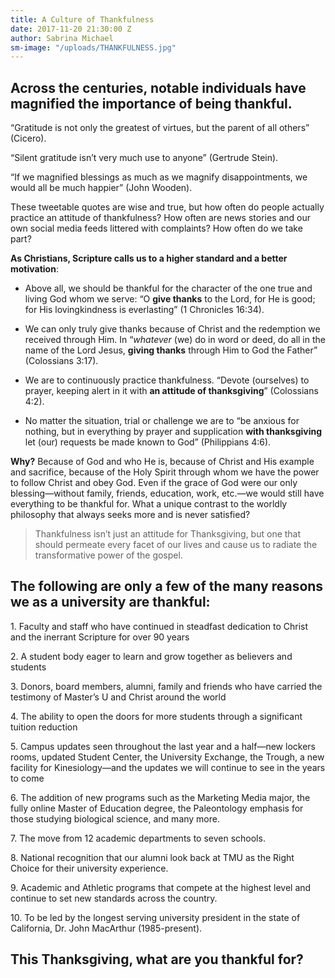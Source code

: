 ```yaml
---
title: A Culture of Thankfulness
date: 2017-11-20 21:30:00 Z
author: Sabrina Michael
sm-image: "/uploads/THANKFULNESS.jpg"
---
```


## **Across the centuries, notable individuals have magnified the importance of being thankful.**

“Gratitude is not only the greatest of virtues, but the parent of all others” (Cicero).

“Silent gratitude isn’t very much use to anyone” (Gertrude Stein).

“If we magnified blessings as much as we magnify disappointments, we would all be much happier” (John Wooden).

These tweetable quotes are wise and true, but how often do people actually practice an attitude of thankfulness? How often are news stories and our own social media feeds littered with complaints? How often do we take part?

**As Christians, Scripture calls us to a higher standard and a better motivation**:

* Above all, we should be thankful for the character of the one true and living God whom we serve: “O **give thanks** to the Lord, for He is good; for His lovingkindness is everlasting” (1 Chronicles 16:34).

* We can only truly give thanks because of Christ and the redemption we received through Him. In “*whatever* (we) do in word or deed, do all in the name of the Lord Jesus, **giving thanks** through Him to God the Father” (Colossians 3:17).

* We are to continuously practice thankfulness. “Devote (ourselves) to prayer, keeping alert in it with **an attitude of thanksgiving**” (Colossians 4:2).

* No matter the situation, trial or challenge we are to “be anxious for nothing, but in everything by prayer and supplication **with thanksgiving** let (our) requests be made known to God” (Philippians 4:6).

**Why?** Because of God and who He is, because of Christ and His example and sacrifice, because of the Holy Spirit through whom we have the power to follow Christ and obey God. Even if the grace of God were our only blessing—without family, friends, education, work, etc.—we would still have everything to be thankful for. What a unique contrast to the worldly philosophy that always seeks more and is never satisfied?

> Thankfulness isn’t just an attitude for Thanksgiving, but one that should permeate every facet of our lives and cause us to radiate the transformative power of the gospel.

## **The following are only a few of the many reasons we as a university are thankful:**

1\. Faculty and staff who have continued in steadfast dedication to Christ and the inerrant Scripture for over 90 years

2\. A student body eager to learn and grow together as believers and students

3\. Donors, board members, alumni, family and friends who have carried the testimony of Master’s U and Christ around the world

4\. The ability to open the doors for more students through a significant tuition reduction

5\. Campus updates seen throughout the last year and a half—new lockers rooms, updated Student Center, the University Exchange, the Trough, a new facility for Kinesiology—and the updates we will continue to see in the years to come

6\. The addition of new programs such as the Marketing Media major, the fully online Master of Education degree, the Paleontology emphasis for those studying biological science, and many more.

7\. The move from 12 academic departments to seven schools.

8\. National recognition that our alumni look back at TMU as the Right Choice for their university experience.

9\. Academic and Athletic programs that compete at the highest level and continue to set new standards across the country.

10\. To be led by the longest serving university president in the state of California, Dr. John MacArthur (1985-present).

## **This Thanksgiving, what are you thankful for?**